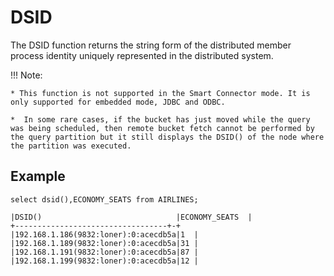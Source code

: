 # DSID

The DSID function returns the string form of the distributed member process identity uniquely represented in the distributed system.

!!! Note:

	* This function is not supported in the Smart Connector mode. It is only supported for embedded mode, JDBC and ODBC.

	*  In some rare cases, if the bucket has just moved while the query was being scheduled, then remote bucket fetch cannot be performed by the query partition but it still displays the DSID() of the node where the partition was executed.

## Example

```	
select dsid(),ECONOMY_SEATS from AIRLINES;

|DSID()                              |ECONOMY_SEATS  |
+----------------------------------+-+
|192.168.1.186(9832:loner):0:acecdb5a|1  |
|192.168.1.189(9832:loner):0:acecdb5a|31 |
|192.168.1.191(9832:loner):0:acecdb5a|87 |
|192.168.1.199(9832:loner):0:acecdb5a|12 |
```





